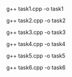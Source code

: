 g++ task1.cpp -o task1

g++ task2.cpp -o task2

g++ task3.cpp -o task3

g++ task4.cpp -o task4

g++ task5.cpp -o task5

g++ task6.cpp -o task6
